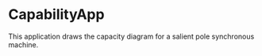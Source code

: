 # CapabilityApp
This application draws the capacity diagram for a salient pole synchronous machine.
